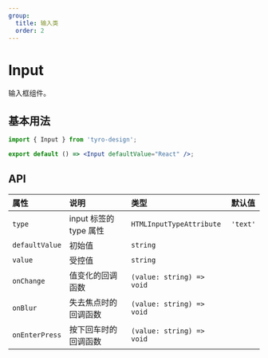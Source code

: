 ```yaml
---
group:
  title: 输入类
  order: 2
---
```


# Input

输入框组件。

## 基本用法

```jsx
import { Input } from 'tyro-design';

export default () => <Input defaultValue="React" />;
```

## API

| 属性           | 说明                   | 类型                      | 默认值   |
| :------------- | :--------------------- | :------------------------ | :------- |
| `type`         | input 标签的 type 属性 | `HTMLInputTypeAttribute`  | `'text'` |
| `defaultValue` | 初始值                 | `string`                  |          |
| `value`        | 受控值                 | `string`                  |          |
| `onChange`     | 值变化的回调函数       | `(value: string) => void` |          |
| `onBlur`       | 失去焦点时的回调函数   | `(value: string) => void` |          |
| `onEnterPress` | 按下回车时的回调函数   | `(value: string) => void` |          |
